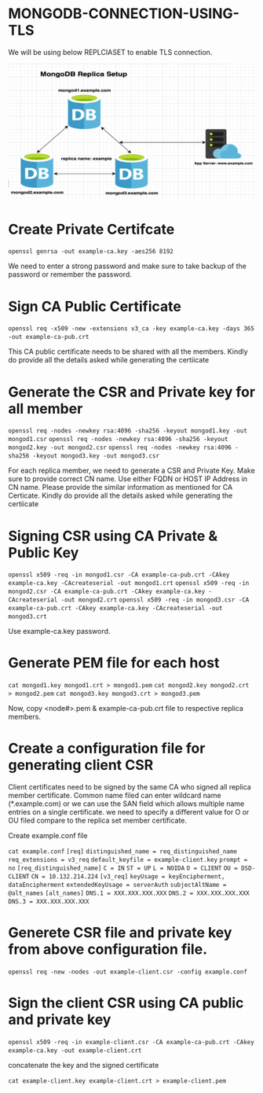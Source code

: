 # MONGODB-CONNECTION-USING-TLS

We will be using below REPLCIASET to enable TLS connection. 

![alt text](https://github.com/nitin-pandey-27/mongodb-connection-tls/blob/main/MONGODB-USING-TLS.png)


# Create Private Certifcate 

 `openssl genrsa -out example-ca.key -aes256 8192`
   
  We need to enter a strong password and make sure to take backup of the password or remember the password. 
   
   
# Sign CA Public Certificate 
  
 `openssl req -x509 -new -extensions v3_ca -key example-ca.key -days 365 -out example-ca-pub.crt`
 
  This CA public certificate needs to be shared with all the members. 
  Kindly do provide all the details asked while generating the certiicate 
  
  
# Generate the CSR and Private key for all member
 
  `openssl req -nodes -newkey rsa:4096 -sha256 -keyout mongod1.key -out mongod1.csr`
  `openssl req -nodes -newkey rsa:4096 -sha256 -keyout mongod2.key -out mongod2.csr`
  `openssl req -nodes -newkey rsa:4096 -sha256 -keyout mongod3.key -out mongod3.csr`
   
   For each replica member, we need to generate a CSR and Private Key. 
   Make sure to provide correct CN name. Use either FQDN or HOST IP Address in CN name. 
   Please provide the similar information as mentioned for CA Certicate. 
   Kindly do provide all the details asked while generating the certiicate 
    
 # Signing CSR using CA Private & Public Key
 
 `openssl x509 -req -in mongod1.csr -CA example-ca-pub.crt -CAkey example-ca.key -CAcreateserial -out mongod1.crt`
 `openssl x509 -req -in mongod2.csr -CA example-ca-pub.crt -CAkey example-ca.key -CAcreateserial -out mongod2.crt`
 `openssl x509 -req -in mongod3.csr -CA example-ca-pub.crt -CAkey example-ca.key -CAcreateserial -out mongod3.crt`
  
  Use example-ca.key password.
  
  
# Generate PEM file for each host 

`cat mongod1.key mongod1.crt > mongod1.pem`
`cat mongod2.key mongod2.crt > mongod2.pem`
`cat mongod3.key mongod3.crt > mongod3.pem`
 
 Now, copy <node#>.pem & example-ca-pub.crt file to respective replica members. 
 
 
# Create a configuration file for generating client CSR 


 Client certificates need to be signed by the same CA who signed all replica member certificate.
 Common name filed can enter wildcard name (*.example.com) or we can use the SAN field which allows multiple name entries on a single certificate.
 we need to specify a different value for O or OU filed compare to the replica set member certificate.

 Create example.conf file 
 
  `cat example.conf`
`[req]`
`distinguished_name = req_distinguished_name`
`req_extensions = v3_req`
`default_keyfile = example-client.key`
`prompt = no`
`[req_distinguished_name]`
`C = IN`
`ST = UP`
`L = NOIDA`
`O = CLIENT`
`OU = DSD-CLIENT`
`CN = 10.132.214.224`
`[v3_req]`
`keyUsage = keyEncipherment, dataEncipherment`
`extendedKeyUsage = serverAuth`
`subjectAltName = @alt_names`
`[alt_names]`
`DNS.1 = XXX.XXX.XXX.XXX`
`DNS.2 = XXX.XXX.XXX.XXX`
`DNS.3 = XXX.XXX.XXX.XXX`
  
# Generete CSR file and private key from above configuration file. 

`openssl req -new -nodes -out example-client.csr -config example.conf`
  
  
# Sign the client CSR using CA public and private key

 `openssl x509 -req -in example-client.csr -CA example-ca-pub.crt -CAkey example-ca.key -out example-client.crt` 
 
 concatenate the key and the signed certificate
  
  `cat example-client.key example-client.crt > example-client.pem`
  
